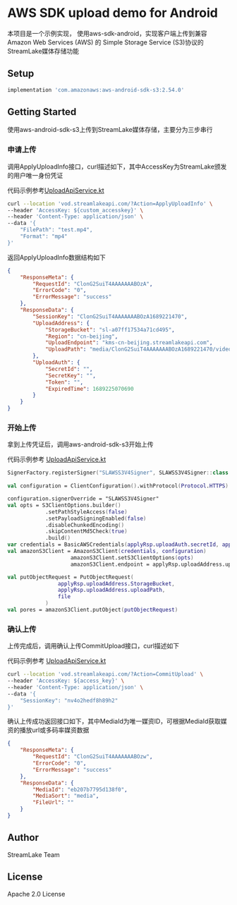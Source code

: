 # AWS SDK upload demo for Android
本项目是一个示例实现， 使用aws-sdk-android，实现客户端上传到兼容 Amazon Web Services (AWS) 的 Simple Storage Service (S3)协议的StreamLake媒体存储功能


## Setup
```groovy
implementation 'com.amazonaws:aws-android-sdk-s3:2.54.0'
```

## Getting Started
使用aws-android-sdk-s3上传到StreamLake媒体存储，主要分为三步串行


### 申请上传
调用ApplyUploadInfo接口，curl描述如下，其中AccessKey为StreamLake颁发的用户唯一身份凭证

代码示例参考[UploadApiService.kt](./app/src/main/java/com/kwai/upload/demo/network/UploadApiService.kt)
```bash
curl --location 'vod.streamlakeapi.com/?Action=ApplyUploadInfo' \
--header 'AccessKey: ${custom_accesskey}' \
--header 'Content-Type: application/json' \
--data '{
    "FilePath": "test.mp4",
    "Format": "mp4"
}'
```
返回ApplyUploadInfo数据结构如下
```json
{
    "ResponseMeta": {
        "RequestId": "ClonG2SuiT4AAAAAAABOzA", 
        "ErrorCode": "0", 
        "ErrorMessage": "success"
    }, 
    "ResponseData": {
        "SessionKey": "ClonG2SuiT4AAAAAAABOzA1689221470", 
        "UploadAddress": {
            "StorageBucket": "sl-a07ff17534a71cd495", 
            "Region": "cn-beijing", 
            "UploadEndpoint": "kms-cn-beijing.streamlakeapi.com", 
            "UploadPath": "media/ClonG2SuiT4AAAAAAABOzA1689221470/video:6926.mp4"
        }, 
        "UploadAuth": {
            "SecretId": "", 
            "SecretKey": "", 
            "Token": "", 
            "ExpiredTime": 1689225070690
        }
    }
}
```

### 开始上传
拿到上传凭证后，调用aws-android-sdk-s3开始上传

代码示例参考 [UploadApiService.kt](./app/src/main/java/com/kwai/upload/demo/network/UploadApiService.kt)
```kotlin
SignerFactory.registerSigner("SLAWSS3V4Signer", SLAWSS3V4Signer::class.java)
                   
val configuration = ClientConfiguration().withProtocol(Protocol.HTTPS)

configuration.signerOverride = "SLAWSS3V4Signer"
val opts = S3ClientOptions.builder()
            .setPathStyleAccess(false)
            .setPayloadSigningEnabled(false)
            .disableChunkedEncoding()
            .skipContentMd5Check(true)
            .build()
var credentials = BasicAWSCredentials(applyRsp.uploadAuth.secretId, applyRsp.uploadAuth.secretKey)
val amazonS3Client = AmazonS3Client(credentials, configuration)
                    amazonS3Client.setS3ClientOptions(opts)
                    amazonS3Client.endpoint = applyRsp.uploadAddress.uploadEndpoint

val putObjectRequest = PutObjectRequest(
                applyRsp.uploadAddress.StorageBucket,
                applyRsp.uploadAddress.uploadPath,
                file
            )
val pores = amazonS3Client.putObject(putObjectRequest)
```

### 确认上传
上传完成后，调用确认上传CommitUpload接口，curl描述如下

代码示例参考 [UploadApiService.kt](./app/src/main/java/com/kwai/upload/demo/network/UploadApiService.kt)
```bash
curl --location 'vod.streamlakeapi.com/?Action=CommitUpload' \
--header 'AccessKey: ${access_key}' \
--header 'Content-Type: application/json' \
--data '{
    "SessionKey": "nv4o2hedf8h89h2"
}'
```
确认上传成功返回接口如下，其中MediaId为唯一媒资ID，可根据MediaId获取媒资的播放url或多码率媒资数据
```json
{
    "ResponseMeta": {
        "RequestId": "ClonG2SuiT4AAAAAAABOzw", 
        "ErrorCode": "0", 
        "ErrorMessage": "success"
    }, 
    "ResponseData": {
        "MediaId": "eb207b7795d138f0", 
        "MediaSort": "media", 
        "FileUrl": ""
    }
}
```


## Author
StreamLake Team



## License
Apache 2.0 License
